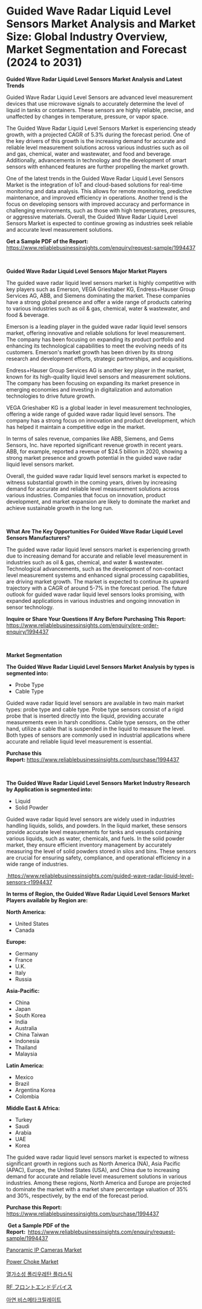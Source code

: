 <p><h1>Guided Wave Radar Liquid Level Sensors Market Analysis and Market Size: Global Industry Overview, Market Segmentation and Forecast (2024 to 2031)</h1></p><p><strong>Guided Wave Radar Liquid Level Sensors Market Analysis and Latest Trends</strong></p>
<p><p>Guided Wave Radar Liquid Level Sensors are advanced level measurement devices that use microwave signals to accurately determine the level of liquid in tanks or containers. These sensors are highly reliable, precise, and unaffected by changes in temperature, pressure, or vapor space.</p><p>The Guided Wave Radar Liquid Level Sensors Market is experiencing steady growth, with a projected CAGR of 5.3% during the forecast period. One of the key drivers of this growth is the increasing demand for accurate and reliable level measurement solutions across various industries such as oil and gas, chemical, water and wastewater, and food and beverage. Additionally, advancements in technology and the development of smart sensors with enhanced features are further propelling the market growth.</p><p>One of the latest trends in the Guided Wave Radar Liquid Level Sensors Market is the integration of IoT and cloud-based solutions for real-time monitoring and data analysis. This allows for remote monitoring, predictive maintenance, and improved efficiency in operations. Another trend is the focus on developing sensors with improved accuracy and performance in challenging environments, such as those with high temperatures, pressures, or aggressive materials. Overall, the Guided Wave Radar Liquid Level Sensors Market is expected to continue growing as industries seek reliable and accurate level measurement solutions.</p></p>
<p><strong>Get a Sample PDF of the Report:&nbsp;</strong> <a href="https://www.reliablebusinessinsights.com/enquiry/request-sample/1994437">https://www.reliablebusinessinsights.com/enquiry/request-sample/1994437</a></p>
<p>&nbsp;</p>
<p><strong>Guided Wave Radar Liquid Level Sensors Major Market Players</strong></p>
<p><p>The guided wave radar liquid level sensors market is highly competitive with key players such as Emerson, VEGA Grieshaber KG, Endress+Hauser Group Services AG, ABB, and Siemens dominating the market. These companies have a strong global presence and offer a wide range of products catering to various industries such as oil & gas, chemical, water & wastewater, and food & beverage.</p><p>Emerson is a leading player in the guided wave radar liquid level sensors market, offering innovative and reliable solutions for level measurement. The company has been focusing on expanding its product portfolio and enhancing its technological capabilities to meet the evolving needs of its customers. Emerson's market growth has been driven by its strong research and development efforts, strategic partnerships, and acquisitions.</p><p>Endress+Hauser Group Services AG is another key player in the market, known for its high-quality liquid level sensors and measurement solutions. The company has been focusing on expanding its market presence in emerging economies and investing in digitalization and automation technologies to drive future growth.</p><p>VEGA Grieshaber KG is a global leader in level measurement technologies, offering a wide range of guided wave radar liquid level sensors. The company has a strong focus on innovation and product development, which has helped it maintain a competitive edge in the market.</p><p>In terms of sales revenue, companies like ABB, Siemens, and Gems Sensors, Inc. have reported significant revenue growth in recent years. ABB, for example, reported a revenue of $24.5 billion in 2020, showing a strong market presence and growth potential in the guided wave radar liquid level sensors market.</p><p>Overall, the guided wave radar liquid level sensors market is expected to witness substantial growth in the coming years, driven by increasing demand for accurate and reliable level measurement solutions across various industries. Companies that focus on innovation, product development, and market expansion are likely to dominate the market and achieve sustainable growth in the long run.</p></p>
<p>&nbsp;</p>
<p><strong>What Are The Key Opportunities For Guided Wave Radar Liquid Level Sensors Manufacturers?</strong></p>
<p><p>The guided wave radar liquid level sensors market is experiencing growth due to increasing demand for accurate and reliable level measurement in industries such as oil & gas, chemical, and water & wastewater. Technological advancements, such as the development of non-contact level measurement systems and enhanced signal processing capabilities, are driving market growth. The market is expected to continue its upward trajectory with a CAGR of around 5-7% in the forecast period. The future outlook for guided wave radar liquid level sensors looks promising, with expanded applications in various industries and ongoing innovation in sensor technology.</p></p>
<p><strong>Inquire or Share Your Questions If Any Before Purchasing This Report:</strong> <a href="https://www.reliablebusinessinsights.com/enquiry/pre-order-enquiry/1994437">https://www.reliablebusinessinsights.com/enquiry/pre-order-enquiry/1994437</a></p>
<p>&nbsp;</p>
<p><strong>Market Segmentation</strong></p>
<p><strong>The Guided Wave Radar Liquid Level Sensors Market Analysis by types is segmented into:</strong></p>
<p><ul><li>Probe Type</li><li>Cable Type</li></ul></p>
<p><p>Guided wave radar liquid level sensors are available in two main market types: probe type and cable type. Probe type sensors consist of a rigid probe that is inserted directly into the liquid, providing accurate measurements even in harsh conditions. Cable type sensors, on the other hand, utilize a cable that is suspended in the liquid to measure the level. Both types of sensors are commonly used in industrial applications where accurate and reliable liquid level measurement is essential.</p></p>
<p><strong>Purchase this Report:&nbsp;</strong><a href="https://www.reliablebusinessinsights.com/purchase/1994437">https://www.reliablebusinessinsights.com/purchase/1994437</a></p>
<p>&nbsp;</p>
<p><strong>The Guided Wave Radar Liquid Level Sensors Market Industry Research by Application is segmented into:</strong></p>
<p><ul><li>Liquid</li><li>Solid Powder</li></ul></p>
<p><p>Guided wave radar liquid level sensors are widely used in industries handling liquids, solids, and powders. In the liquid market, these sensors provide accurate level measurements for tanks and vessels containing various liquids, such as water, chemicals, and fuels. In the solid powder market, they ensure efficient inventory management by accurately measuring the level of solid powders stored in silos and bins. These sensors are crucial for ensuring safety, compliance, and operational efficiency in a wide range of industries.</p></p>
<p><a href="https://www.reliablebusinessinsights.com/guided-wave-radar-liquid-level-sensors-r1994437">&nbsp;https://www.reliablebusinessinsights.com/guided-wave-radar-liquid-level-sensors-r1994437</a></p>
<p><strong>In terms of Region, the Guided Wave Radar Liquid Level Sensors Market Players available by Region are:</strong></p>
<p>
    <p> <strong> North America: </strong>
        <ul>
            <li>United States</li>
            <li>Canada</li>
        </ul>
        </p> 
    <p> <strong> Europe: </strong>
        <ul>
            <li>Germany</li>
            <li>France</li>
            <li>U.K.</li>
            <li>Italy</li>
            <li>Russia</li>
        </ul>
        </p> 
    <p> <strong> Asia-Pacific: </strong>
        <ul>
            <li>China</li>
            <li>Japan</li>
            <li>South Korea</li>
            <li>India</li>
            <li>Australia</li>
            <li>China Taiwan</li>
            <li>Indonesia</li>
            <li>Thailand</li>
            <li>Malaysia</li>
        </ul>
        </p> 
    <p> <strong> Latin America: </strong>
        <ul>
            <li>Mexico</li>
            <li>Brazil</li>
            <li>Argentina Korea</li>
            <li>Colombia</li>
        </ul>
        </p> 
    <p> <strong> Middle East & Africa: </strong>
        <ul>
            <li>Turkey</li>
            <li>Saudi</li>
            <li>Arabia</li>
            <li>UAE</li>
            <li>Korea</li>
        </ul>
    </p>
    </p>
<p><p>The guided wave radar liquid level sensors market is expected to witness significant growth in regions such as North America (NA), Asia Pacific (APAC), Europe, the United States (USA), and China due to increasing demand for accurate and reliable level measurement solutions in various industries. Among these regions, North America and Europe are projected to dominate the market with a market share percentage valuation of 35% and 30%, respectively, by the end of the forecast period.</p></p>
<p><strong>Purchase this Report: </strong><a href="https://www.reliablebusinessinsights.com/purchase/1994437">https://www.reliablebusinessinsights.com/purchase/1994437</a></p>
<p>&nbsp;<strong>Get a Sample PDF of the Report:&nbsp;&nbsp;</strong><a href="https://www.reliablebusinessinsights.com/enquiry/request-sample/1994437">https://www.reliablebusinessinsights.com/enquiry/request-sample/1994437</a></p>
<p><strong></strong></p>
<p><p><a href="https://issuu.com/reportprime-2/docs/panoramic-ip-cameras-market-size-2030.pptx">Panoramic IP Cameras Market</a></p><p><a href="https://github.com/kmtkihkn89/Market-Research-Report-List-1/blob/main/power-choke-market.md">Power Choke Market</a></p><p><a href="https://github.com/hzumrdvas204296/Market-Research-Report-List-2/blob/main/6014752158711.md">열가소성 폴리우레탄 플라스틱</a></p><p><a href="https://github.com/CarlieShields/Market-Research-Report-List-1/blob/main/8029657149085.md">RF フロントエンドデバイス</a></p><p><a href="https://github.com/apple8975768/Market-Research-Report-List-1/blob/main/5182540158710.md">아연 비스메타크릴레이트</a></p></p>